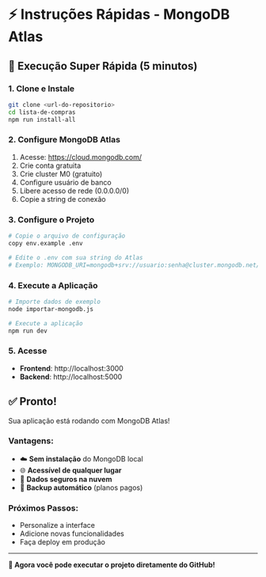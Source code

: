 # ⚡ Instruções Rápidas - MongoDB Atlas

## 🚀 Execução Super Rápida (5 minutos)

### 1. **Clone e Instale**
```bash
git clone <url-do-repositorio>
cd lista-de-compras
npm run install-all
```

### 2. **Configure MongoDB Atlas**
1. Acesse: https://cloud.mongodb.com/
2. Crie conta gratuita
3. Crie cluster M0 (gratuito)
4. Configure usuário de banco
5. Libere acesso de rede (0.0.0.0/0)
6. Copie a string de conexão

### 3. **Configure o Projeto**
```bash
# Copie o arquivo de configuração
copy env.example .env

# Edite o .env com sua string do Atlas
# Exemplo: MONGODB_URI=mongodb+srv://usuario:senha@cluster.mongodb.net/lista-compras
```

### 4. **Execute a Aplicação**
```bash
# Importe dados de exemplo
node importar-mongodb.js

# Execute a aplicação
npm run dev
```

### 5. **Acesse**
- **Frontend**: http://localhost:3000
- **Backend**: http://localhost:5000

## ✅ Pronto!

Sua aplicação está rodando com MongoDB Atlas! 

### **Vantagens:**
- ☁️ **Sem instalação** do MongoDB local
- 🌐 **Acessível de qualquer lugar**
- 💾 **Dados seguros na nuvem**
- 🔄 **Backup automático** (planos pagos)

### **Próximos Passos:**
- Personalize a interface
- Adicione novas funcionalidades
- Faça deploy em produção

---

**🎉 Agora você pode executar o projeto diretamente do GitHub!**
